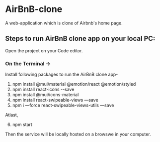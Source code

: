 # AirBnB-clone

A web-application which is clone of Airbnb's home page.


## Steps to run AirBnB clone app on your local PC:
   
   Open the project on your Code editor.
    
### On the Terminal ->

Install following packages to run the AirBnB clone app- 

1)  npm install @mui/material @emotion/react @emotion/styled
2)  npm install react-icons --save
3)  npm install @mui/icons-material
4)  npm install react-swipeable-views —save
5)  npm i —force react-swipeable-views-utils —save

Atlast,

6)    npm start

Then the service will be locally hosted on a browswe in your computer.
